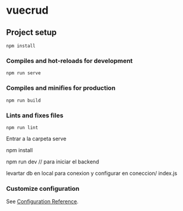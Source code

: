 # vuecrud

## Project setup
```
npm install
```

### Compiles and hot-reloads for development
```
npm run serve
```

### Compiles and minifies for production
```
npm run build
```

### Lints and fixes files
```
npm run lint
```

Entrar a la carpeta serve 

npm install 

npm run dev  // para iniciar el backend 

levartar db en local para conexion y configurar en coneccion/ index.js 



### Customize configuration
See [Configuration Reference](https://cli.vuejs.org/config/).
